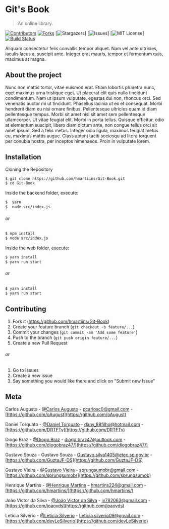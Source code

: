 # Git's Book
> An online library.

[![Contributors][contributors-shield]][contributors-url]
[![Forks][forks-shield]][forks-url]
[![Stargazers][stars-shield]]
[![Issues][issues-shield]]
[![MIT License][license-shield]]
[![Build Status][travis-image]][travis-url]

Aliquam consectetur felis convallis tempor aliquet. Nam vel ante ultricies, iaculis lacus a, suscipit ante. Integer erat mauris, tempor et fermentum quis, maximus at magna.

<!-- Imagem do projeto -->

## About the project

Nunc non mattis tortor, vitae euismod erat. Etiam lobortis pharetra nunc, eget maximus urna tristique eget. Ut placerat elit quis nulla tincidunt condimentum. Nam ut ipsum vulputate, egestas dui non, rhoncus orci. Sed venenatis auctor mi ut tincidunt. Phasellus lacinia ut ex et consequat. Morbi hendrerit diam eu nisi ornare finibus. Pellentesque ultricies quam id diam pellentesque tempus. Morbi sit amet nisl sit amet sem pellentesque ullamcorper. Ut vitae feugiat elit. Morbi in porta tellus. Quisque efficitur, odio at elementum suscipit, libero diam dictum ante, non congue tellus orci sit amet ipsum. Sed a felis metus. Integer odio ligula, maximus feugiat metus eu, maximus mattis augue. Class aptent taciti sociosqu ad litora torquent per conubia nostra, per inceptos himenaeos. Proin in vulputate lorem.

## Installation

Cloning the Repository

```sh
$ git clone https://github.com/hmartiins/Git-Book.git
$ cd Git-Book  
```

Inside the backend folder, execute:

```sh
$  yarn 
$  node src/index.js 
```

###### or

```sh
$ npm install 
$ node src/index.js 
```

Inside the web folder, execute:

```sh
$ yarn install
$ yarn run start 
```

###### or

```sh
$ yarn install 
$ yarn run start 
```


## Contributing

1. Fork it (<https://github.com/hmartiins/Git-Book>)
2. Create your feature branch (`git checkout -b feature/...`)
3. Commit your changes (`git commit -am 'Add some feature'`)
4. Push to the branch (`git push origin feature/...`)
5. Create a new Pull Request

###### or

1. Go to Issues
2. Create a new issue
3. Say something you would like there and click on "Submit new Issue"

## Meta

Carlos Augusto - [@Carlos Augusto](https://www.facebook.com/profile.php?id=100014122862127) - pcarlosc0@gmail.com - [https://github.com/oAugust](https://github.com/oAugust)

Daniel Torquato - [@Daniel Torquato](https://www.facebook.com/df777v) - dany_88filho@hotmail.com - [https://github.com/DRTFTv](https://github.com/DRTFTv)

Diogo Braz - [@Diogo Braz](https://www.facebook.com/diogo67/) - diogo.braz47@outlook.com - [https://github.com/diogobraz47/](https://github.com/diogobraz47/)

Gustavo Souza - Gustavo Souza - Gustavo.silva1405@etec.sp.gov.br - [https://github.com/GuztaJF-DS](https://github.com/GuztaJF-DS)

Gustavo Vieira - [@Gustavo Vieira](https://www.facebook.com/gustavo.vieiradelacruz.9) - sprungsumobr@gmail.com - [https://github.com/sprungsumobr](https://github.com/sprungsumob)

Henrique Martins - [@Henrique Martins](https://www.facebook.com/profile.php?id=100004602799158) – hmartins224@gmail.com - [https://github.com/hmartiins/](https://github.com/hmartiins/)

João Victor da Silva - [@João Victor da Silva](https://www.facebook.com/profile.php?id=100015450819596) - jv782063@gmail.com - [https://github.com/joaovds](https://github.com/joaovds)

Letícia Silvério - [@Leticia Silverio](https://www.facebook.com/lele.silverio.14) - Leticia.silverio09@gmail.com - [https://github.com/devLeSilverio](https://github.com/devLeSilverio) 


<!-- Markdown link & img dfn's -->
[contributors-shield]: https://img.shields.io/github/contributors/hmartiins/Git-Book
[contributors-url]: https://img.shields.io/github/graphs/hmartiins/Git-Book
[forks-shield]: https://img.shields.io/github/forks/hmartiins/Git-Book
[forks-url]: https://github.com/othneildrew/Best-README-Template/network/members
[stars-shield]: https://img.shields.io/github/stars/hmartiins/Git-Book
[issues-shield]: https://img.shields.io/github/issues/hmartiins/Git-Book
[license-shield]: https://img.shields.io/github/license/hmartiins/Git-Book
[travis-image]: https://img.shields.io/travis/dbader/node-datadog-metrics/master.svg?style=flat-square
[travis-url]: https://travis-ci.org/dbader/node-datadog-metrics
